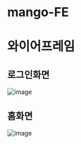 # mango-FE

# 와이어프레임

## 로그인화면
![image](https://github.com/mango-trip/mango-FE/assets/62638990/154b94ae-1967-43f5-8e9b-e23d811e10fa)

## 홈화면
![image](https://github.com/mango-trip/mango-FE/assets/62638990/15a4eb4a-1e3e-473a-a6e3-54fee082e63a)
